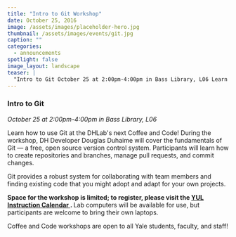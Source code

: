 ```yaml
---
title: "Intro to Git Workshop"
date: October 25, 2016
image: /assets/images/placeholder-hero.jpg
thumbnail: /assets/images/events/git.jpg
caption: ""
categories: 
  - announcements
spotlight: false 
image_layout: landscape
teaser: |
  "Intro to Git October 25 at 2:00pm-4:00pm in Bass Library, L06 Learn how to use Git at the DHLab's next Coffee and Code! During the workshop, DH Developer Douglas Duhaime will cover the fundamentals..."
---
```


<h3>Intro to Git</h3>
<em>October 25 at 2:00pm-4:00pm in Bass Library, L06</em>
   
Learn how to use Git at the DHLab's next Coffee and Code! During the workshop, DH Developer Douglas Duhaime will cover the fundamentals of Git — a free, open source version control system. Participants will learn how to create repositories and branches, manage pull requests, and commit changes.
   
Git provides a robust system for collaborating with team members and finding existing code that you might adopt and adapt for your own projects.
   
<strong>
  Space for the workshop is limited; to register, please visit the
  <a href="http://schedule.yale.edu/event/2914313" target="_blank">
    YUL Instruction Calendar
  </a>.
</strong>
Lab computers will be available for use, but participants are welcome to bring their own laptops.
   
Coffee and Code workshops are open to all Yale students, faculty, and staff!